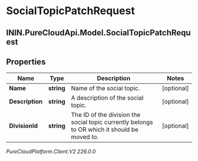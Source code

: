 # SocialTopicPatchRequest

## ININ.PureCloudApi.Model.SocialTopicPatchRequest

## Properties

|Name | Type | Description | Notes|
|------------ | ------------- | ------------- | -------------|
| **Name** | **string** | Name of the social topic. | [optional] |
| **Description** | **string** | A description of the social topic. | [optional] |
| **DivisionId** | **string** | The ID of the division the social topic currently belongs to OR which it should be moved to. | [optional] |



_PureCloudPlatform.Client.V2 226.0.0_
